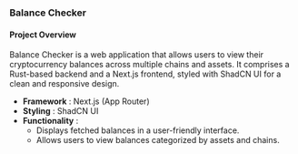 ### Balance Checker

#### Project Overview 
Balance Checker is a web application that allows users to view their cryptocurrency balances across multiple chains and assets. It comprises a Rust-based backend and a Next.js frontend, styled with ShadCN UI for a clean and responsive design.

- **Framework** : Next.js (App Router)
- **Styling** : ShadCN UI
- **Functionality** :
    - Displays fetched balances in a user-friendly interface.
    - Allows users to view balances categorized by assets and chains.
